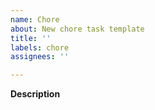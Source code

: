 ```yaml
---
name: Chore
about: New chore task template
title: ''
labels: chore
assignees: ''

---
```


**Description**
<!--- описание задачи, также любая доп. информация --->
